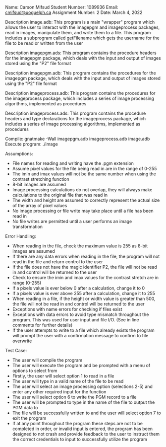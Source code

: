 Name: Carson Mifsud
Student Number: 1089936
Email: cmifsud@uoguelph.ca
Assignment Number: 2
Date: March 4, 2022

Description image.adb: This program is a main "wrapper" program which allows the user to interact with the imagepgm 
and imageprocess packages, read in images, manipulate them, and write them to a file. This program includes 
a subprogram called getFilename which gets the username for the file to be read or written from the user

Description imagepgm.ads: This program contains the procedure headers for the imagepgm package, which deals with 
the input and output of images stored using the "P2" file format

Description imagepgm.adb: This program contains the procedures for the imagepgm package, which deals with 
the input and output of images stored using the "P2" file format

Description imageprocess.adb: This program contains the procedures for the imageprocess package, which includes a 
series of image processing algorithms, implemented as procedures

Description imageprocess.ads: This program contains the procedure headers and type declarations for the imageprocess 
package, which includes a series of image processing algorithms, implemented as procedures

Compile:
   gnatmake -Wall imagepgm.adb imageprocess.adb image.adb
Execute program:
   ./image

Assumptions:
   - File names for reading and writing have the .pgm extension
   - Assume pixel values for the file being read in are in the range of 0-255
   - The imin and imax values will not be the same number when using the contrast stretching 
   function
   - 8-bit images are assumed
   - Image processing calculations do not overlap, they will always make calculations to the 
   original file that was read in
   - The width and height are assumed to correctly represent the actual size of the array of 
   pixel values
   - No image processing or file write may take place until a file has been read in
   - No file writes are permitted until a user performs an image transformation

Error Handling:
   - When reading in the file, check the maximum value is 255 as 8-bit images are assumed
   - If there are any data errors when reading in the file, the program will not read in the 
   file and return control to the user
   - If the file does not have the magic identifier P2, the file will not be read in and control
   will be returned to the user
   - Check to ensure the imin and imax values for the contrast stretch are in range (0-255)
   - If a pixels value is ever below 0 after a calculation, change it to 0
   - If a pixels value is ever above 255 after a calculation, change it to 255
   - When reading in a file, if the height or width value is greater than 500, the file will 
   not be read in and control will be returned to the user
   - Exceptions with name errors for checking if files exist
   - Exceptions with data errors to avoid type mismatch throughout the program. This was used for user 
   input and file I/O. (See in line comments for further details)
   - If the user attempts to write to a file which already exists the program will prompt the user with 
   a confirmation message to confirm to file overwrite

Test Case:
   - The user will compile the program
   - The user will execute the program and be prompted with a menu of options to select from
   - Firstly, the user will select option 1 to read in a file
   - The user will type in a valid name of the file to be read
   - The user will select an image processing option (selections 2-5) and enter any other required input for
   the function
   - The user will select option 6 to write the PGM record to a file
   - The user will be prompted to type in the name of the file to output the PGM data to
   - The file will be successfully written to and the user will select option 7 to exit the program
   - If at any point throughout the program these steps are not to be completed in order, or invalid input
   is entered, the program has been designed to not crash and provide feedback to the user to instruct them the 
   correct credentials to input to successfully utilize the program
